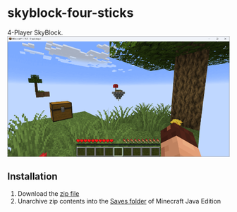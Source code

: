 # skyblock-four-sticks
4-Player SkyBlock.
![skyblock-four-sticks](/skyblock-four-sticks.png)

## Installation
1. Download the [zip file](https://github.com/kirbycope/skyblock-four-sticks/archive/refs/heads/main.zip)
1. Unarchive zip contents into the [Saves folder](https://help.minecraft.net/hc/en-us/articles/4409159214605-Managing-Data-and-Game-Storage-in-Minecraft-Java-Edition) of Minecraft Java Edition
